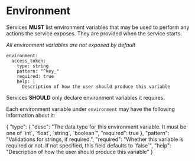 # Environment

Services **MUST** list environment variables that may be used to 
perform any actions the service exposes. They are provided when the service starts.

*All environment variables are not exposed by default*

```yaml{2}
environment:
  access_token:
    type: string
    pattern: "^key_"
    required: true
    help: |
      Description of how the user should produce this variable
```

Services **SHOULD** only declare environment variables it requires.

Each environment variable under `environment` may have the following information about it:

<json-table>
<p>
{
    "type": {
        "desc": "The data type for this environment variable. It must be one of `int`, `float`, `string`, `boolean`",
        "required": true
    },
    "pattern": "Validations for strings, if required.",
    "required": "Whether this variable is required or not. If not specified, this field defaults to `false`",
    "help": "Description of how the user should produce this variable"
}
</p>
</json-table>
